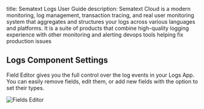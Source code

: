 title: Sematext Logs User Guide
description: Sematext Cloud is a modern monitoring, log management, transaction tracing, and real user monitoring system that aggregates and structures your logs across various languages and platforms. It is a suite of products that combine high-quality logging experience with other monitoring and alerting devops tools helping fix production issues

## Logs Component Settings

Field Editor gives you the full control over the log events in your Logs App. You can easily remove fields, edit them, or add new fields with the option to set their types. 

![Fields Editor](/docs/images/guide/logs/logs-fields-editor.png)